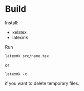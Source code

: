 # Build
Install:
- xelatex
- latexmk

Run
```
latexmk src/name.tex
```
or 
```
latexmk -c
```
if you want to delete temporary files.


